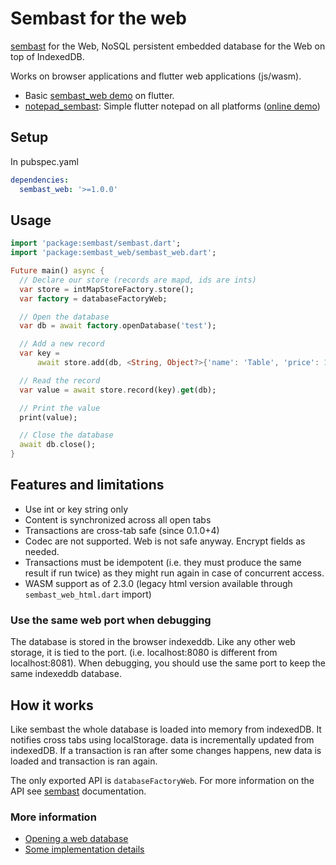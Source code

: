 # Sembast for the web

[sembast](https://pub.dev/packages/sembast) for the Web, NoSQL persistent embedded database for the Web on top of IndexedDB.

Works on browser applications and flutter web applications (js/wasm). 

* Basic [sembast_web demo](https://github.com/alextekartik/flutter_app_example/tree/master/demo_sembast) on flutter.
* [notepad_sembast](https://github.com/alextekartik/flutter_app_example/tree/master/notepad_sembast): Simple flutter notepad on all platforms
  ([online demo](https://alextekartik.github.io/flutter_app_example/notepad_sembast/))

## Setup

In pubspec.yaml

```yaml
dependencies:
  sembast_web: '>=1.0.0'
```

## Usage

```dart
import 'package:sembast/sembast.dart';
import 'package:sembast_web/sembast_web.dart';

Future main() async {
  // Declare our store (records are mapd, ids are ints)
  var store = intMapStoreFactory.store();
  var factory = databaseFactoryWeb;

  // Open the database
  var db = await factory.openDatabase('test');

  // Add a new record
  var key =
      await store.add(db, <String, Object?>{'name': 'Table', 'price': 15});

  // Read the record
  var value = await store.record(key).get(db);

  // Print the value
  print(value);

  // Close the database
  await db.close();
}
```

## Features and limitations

* Use int or key string only
* Content is synchronized across all open tabs
* Transactions are cross-tab safe (since 0.1.0+4)
* Codec are not supported. Web is not safe anyway. Encrypt fields as needed.
* Transactions must be idempotent (i.e. they must produce the same result if run twice) as they might run again in case of concurrent access.
* WASM support as of 2.3.0 (legacy html version available through `sembast_web_html.dart` import)

### Use the same web port when debugging

The database is stored in the browser indexeddb. Like any other web storage, it is tied to the port. (i.e. localhost:8080 is different from localhost:8081).
When debugging, you should use the same port to keep the same indexeddb database.

## How it works

Like sembast the whole database is loaded into memory from indexedDB. It notifies cross tabs
using localStorage. data is incrementally updated from indexedDB. If a transaction is ran after
some changes happens, new data is loaded and transaction is ran again.

The only exported API is `databaseFactoryWeb`. For more information on the API see [sembast](https://pub.dev/packages/sembast) documentation.

### More information

- [Opening a web database](https://github.com/tekartik/sembast.dart/blob/master/sembast_web/doc/opening.md)
- [Some implementation details](https://github.com/tekartik/sembast.dart/blob/master/sembast_web/doc/implementation_details.md)
